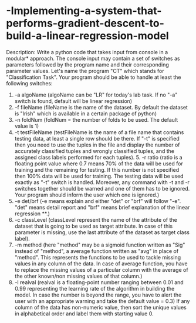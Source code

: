 # -Implementing-a-system-that-performs-gradient-descent-to-build-a-linear-regression-model
Description: Write a python code that takes input from console in a modular* approach. The console input may contain a set of switches as parameters followed by the program name and their corresponding parameter values. Let's name the program "CT" which stands for "Classification Task". Your program should be able to handle at least the following switches:  
1. -a algoName (algoName can be "LR" for today's lab task. If no "-a" switch is found, default will be linear regression) 
2. -f fileName (fileName is the name of the dataset. By default the dataset is "Irish" which is available in a certain package of python) 
3. -n foldNum (foldNum = the number of folds to be used. The default value is 1) 
4. -t testFileName (testFileName is the name of a file name that contains testing data, at least a single row should be there. If "-t" is specified then you need to use the tuples in the file and display the number of accurately classified tuples and wrongly classified tuples, and the assigned class labels performed for each tuples).  5. -r ratio (ratio is a floating point value where 0.7 means 70% of the data will be used for training and the remaining for testing. If this number is not specified then 100% data will be used for training. The testing data will be used exactly as "-t" switch is handled. Moreover, any command with -t and -r switches together should be warned and one of them has to be ignored. Your program should inform the user which one is ignored.) 
6. -e det/brf (-e means explain and either "det" or "brf" will follow "-e". "det" means detail report and "brf" means brief explanation of the linear regression **.) 
7. -c classLevel (classLevel represent the name of the attribute of the dataset that is going to be used as target attribute. In case of this parameter is missing, use the last attribute of the dataset as target class label). 
8. -m method (here "method" may be a sigmoid function written as "Sig" instead of "method", a average function written as "avg" in place of "method". This represents the functions to be used to tackle missing values in any column of the data. In case of average function, you have to replace the missing values of a particular column with the average of the other known/non missing values of that column.) 
9. -l realval (realval is a floating-point number ranging between 0.01 and 0.99 representing the learning rate of the algorithm in building the model. In case the number is beyond the range, you have to alert the user with an appropriate warning and take the default value = 0.3)   If any column of the data has non-numeric value, then sort the unique values in alphabetical order and label them with starting value 0.
